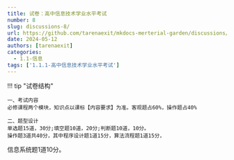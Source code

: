 ```yaml
---
title: 试卷：高中信息技术学业水平考试
number: 8
slug: discussions-8/
url: https://github.com/tarenaexit/mkdocs-merterial-garden/discussions/8
date: 2024-05-12
authors: [tarenaexit]
categories: 
  - 1.1-信息
tags: ['1.1.1-高中信息技术学业水平考试']
---
```


!!! tip "试卷结构"

    一、考试内容
    必修课程两个模块，知识点以课标【内容要求】为准。客观题占60%，操作题占40%

    二、题型设计
    单选题15道，30分;填空题10道，20分;判断题10道，10分。
    操作题3道共40分，其中程序设计题1道15分，算法流程题1道15分，
信息系统题1道10分。

<script src="https://giscus.app/client.js"
	data-repo="tarenaexit/mkdocs-merterial-garden"
	data-repo-id="RR_kgDOL4wNPw"
	data-mapping="number"
	data-term="8"
	data-reactions-enabled="1"
	data-emit-metadata="0"
	data-input-position="bottom"
	data-theme="light"
	data-lang="zh-CN"
	crossorigin="anonymous"
	async>
</script>
